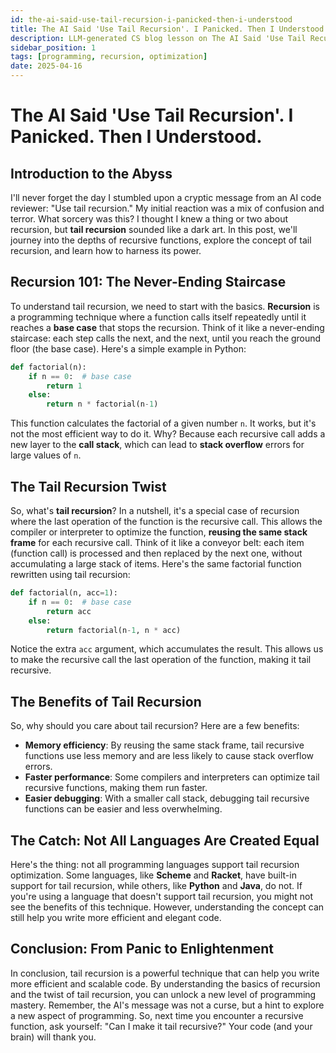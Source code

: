 ```yaml
---
id: the-ai-said-use-tail-recursion-i-panicked-then-i-understood
title: The AI Said 'Use Tail Recursion'. I Panicked. Then I Understood.
description: LLM-generated CS blog lesson on The AI Said 'Use Tail Recursion'. I Panicked. Then I Understood..
sidebar_position: 1
tags: [programming, recursion, optimization]
date: 2025-04-16
---
```


# The AI Said 'Use Tail Recursion'. I Panicked. Then I Understood.
## Introduction to the Abyss
I'll never forget the day I stumbled upon a cryptic message from an AI code reviewer: "Use tail recursion." My initial reaction was a mix of confusion and terror. What sorcery was this? I thought I knew a thing or two about recursion, but **tail recursion** sounded like a dark art. In this post, we'll journey into the depths of recursive functions, explore the concept of tail recursion, and learn how to harness its power.

## Recursion 101: The Never-Ending Staircase
To understand tail recursion, we need to start with the basics. **Recursion** is a programming technique where a function calls itself repeatedly until it reaches a **base case** that stops the recursion. Think of it like a never-ending staircase: each step calls the next, and the next, until you reach the ground floor (the base case). Here's a simple example in Python:
```python
def factorial(n):
    if n == 0:  # base case
        return 1
    else:
        return n * factorial(n-1)
```
This function calculates the factorial of a given number `n`. It works, but it's not the most efficient way to do it. Why? Because each recursive call adds a new layer to the **call stack**, which can lead to **stack overflow** errors for large values of `n`.

## The Tail Recursion Twist
So, what's **tail recursion**? In a nutshell, it's a special case of recursion where the last operation of the function is the recursive call. This allows the compiler or interpreter to optimize the function, **reusing the same stack frame** for each recursive call. Think of it like a conveyor belt: each item (function call) is processed and then replaced by the next one, without accumulating a large stack of items. Here's the same factorial function rewritten using tail recursion:
```python
def factorial(n, acc=1):
    if n == 0:  # base case
        return acc
    else:
        return factorial(n-1, n * acc)
```
Notice the extra `acc` argument, which accumulates the result. This allows us to make the recursive call the last operation of the function, making it tail recursive.

## The Benefits of Tail Recursion
So, why should you care about tail recursion? Here are a few benefits:

* **Memory efficiency**: By reusing the same stack frame, tail recursive functions use less memory and are less likely to cause stack overflow errors.
* **Faster performance**: Some compilers and interpreters can optimize tail recursive functions, making them run faster.
* **Easier debugging**: With a smaller call stack, debugging tail recursive functions can be easier and less overwhelming.

## The Catch: Not All Languages Are Created Equal
Here's the thing: not all programming languages support tail recursion optimization. Some languages, like **Scheme** and **Racket**, have built-in support for tail recursion, while others, like **Python** and **Java**, do not. If you're using a language that doesn't support tail recursion, you might not see the benefits of this technique. However, understanding the concept can still help you write more efficient and elegant code.

## Conclusion: From Panic to Enlightenment
In conclusion, tail recursion is a powerful technique that can help you write more efficient and scalable code. By understanding the basics of recursion and the twist of tail recursion, you can unlock a new level of programming mastery. Remember, the AI's message was not a curse, but a hint to explore a new aspect of programming. So, next time you encounter a recursive function, ask yourself: "Can I make it tail recursive?" Your code (and your brain) will thank you.
